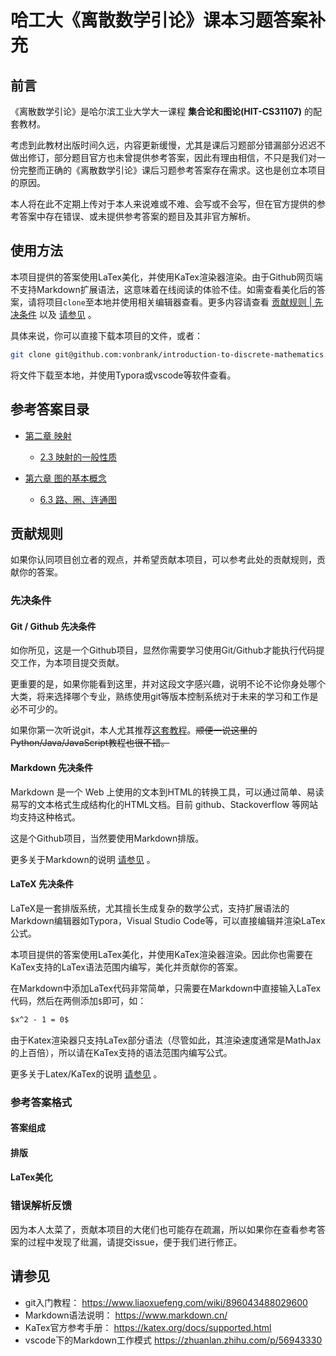# 哈工大《离散数学引论》课本习题答案补充

## 前言

《离散数学引论》是哈尔滨工业大学大一课程 **集合论和图论(HIT-CS31107)** 的配套教材。

考虑到此教材出版时间久远，内容更新缓慢，尤其是课后习题部分错漏部分迟迟不做出修订，部分题目官方也未曾提供参考答案，因此有理由相信，不只是我们对一份完整而正确的《离散数学引论》课后习题参考答案存在需求。这也是创立本项目的原因。

本人将在此不定期上传对于本人来说难或不难、会写或不会写，但在官方提供的参考答案中存在错误、或未提供参考答案的题目及其非官方解析。

## 使用方法

本项目提供的答案使用LaTex美化，并使用KaTex渲染器渲染。由于Github网页端不支持Markdown扩展语法，这意味着在线阅读的体验不佳。如需查看美化后的答案，请将项目`clone`至本地并使用相关编辑器查看。更多内容请查看 [贡献规则 | 先决条件](#先决条件) 以及 [请参见](#请参见) 。

具体来说，你可以直接下载本项目的文件，或者：

```bash
git clone git@github.com:vonbrank/introduction-to-discrete-mathematics.git
```

将文件下载至本地，并使用Typora或vscode等软件查看。

## 参考答案目录

+ [第二章 映射](./src/chapter-02)

  + [2.3 映射的一般性质](./src/chapter-02/2.3.md)

+ [第六章 图的基本概念](./src/chapter-06)

  + [6.3 路、圈、连通图](./src/chapter-06/6.3.md)

## 贡献规则

如果你认同项目创立者的观点，并希望贡献本项目，可以参考此处的贡献规则，贡献你的答案。

### 先决条件

#### Git / Github 先决条件

如你所见，这是一个Github项目，显然你需要学习使用Git/Github才能执行代码提交工作，为本项目提交贡献。

更重要的是，如果你能看到这里，并对这段文字感兴趣，说明不论不论你身处哪个大类，将来选择哪个专业，熟练使用git等版本控制系统对于未来的学习和工作是必不可少的。

如果你第一次听说git，本人尤其推荐[这套教程](https://www.liaoxuefeng.com/wiki/896043488029600)。~~顺便一说这里的Python/Java/JavaScript教程也很不错。~~

#### Markdown 先决条件

Markdown 是一个 Web 上使用的文本到HTML的转换工具，可以通过简单、易读易写的文本格式生成结构化的HTML文档。目前 github、Stackoverflow 等网站均支持这种格式。

这是个Github项目，当然要使用Markdown排版。

更多关于Markdown的说明 [请参见](#请参见) 。

#### LaTeX 先决条件

LaTeX是一套排版系统，尤其擅长生成复杂的数学公式，支持扩展语法的Markdown编辑器如Typora，Visual Studio Code等，可以直接编辑并渲染LaTex公式。

本项目提供的答案使用LaTex美化，并使用KaTex渲染器渲染。因此你也需要在KaTex支持的LaTex语法范围内编写，美化并贡献你的答案。

在Markdown中添加LaTex代码非常简单，只需要在Markdown中直接输入LaTex代码，然后在两侧添加`$`即可，如：

```markdown
$x^2 - 1 = 0$
```

由于Katex渲染器只支持LaTex部分语法（尽管如此，其渲染速度通常是MathJax的上百倍），所以请在KaTex支持的语法范围内编写公式。

更多关于Latex/KaTex的说明 [请参见](#请参见) 。 

### 参考答案格式

#### 答案组成

#### 排版

#### LaTex美化

### 错误解析反馈

因为本人太菜了，贡献本项目的大佬们也可能存在疏漏，所以如果你在查看参考答案的过程中发现了纰漏，请提交issue，便于我们进行修正。

## 请参见

+ git入门教程： https://www.liaoxuefeng.com/wiki/896043488029600
+ Markdown语法说明： https://www.markdown.cn/
+ KaTex官方参考手册： https://katex.org/docs/supported.html
+ vscode下的Markdown工作模式 https://zhuanlan.zhihu.com/p/56943330